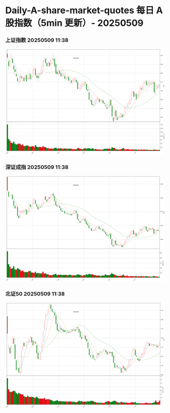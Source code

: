 
# Daily-A-share-market-quotes 每日 A 股指数（5min 更新）- 20250509

### 上证指数 20250509 11:38
![](./fig/2025/5/20250509-sh000001.png)

### 深证成指 20250509 11:38
![](./fig/2025/5/20250509-sz399001.png)

### 北证50 20250509 11:38
![](./fig/2025/5/20250509-bj899050.png)

